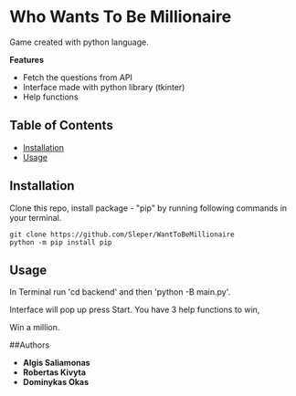 # Who Wants To Be Millionaire

Game created with python language.

**Features**
* Fetch the questions from API
* Interface made with python library (tkinter)
* Help functions 

## Table of Contents

- [Installation](#installation)
- [Usage](#usage)

## Installation

Clone this repo, install package - "pip" by running following commands in your terminal.

```python=
git clone https://github.com/Sleper/WantToBeMillionaire
python -m pip install pip
```

## Usage

In Terminal run 'cd backend' and then 'python -B main.py'.

Interface will pop up press Start. You have 3 help functions to win,

Win a million.


##Authors
* **Algis Saliamonas**
* **Robertas Kivyta**
* **Dominykas Okas**
